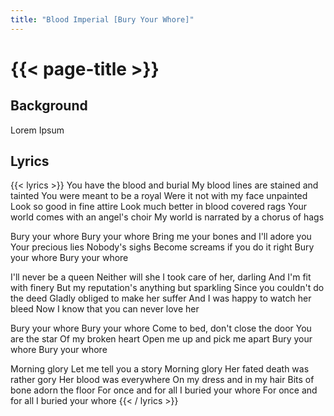 ```yaml
---
title: "Blood Imperial [Bury Your Whore]"
---
```

# {{< page-title >}}

## Background
Lorem Ipsum

## Lyrics
{{< lyrics >}}
You have the blood and burial
My blood lines are stained and tainted
You were meant to be a royal
Were it not with my face unpainted
Look so good in fine attire
Look much better in blood covered rags
Your world comes with an angel's choir
My world is narrated by a chorus of hags

Bury your whore
Bury your whore
Bring me your bones and I'll adore you
Your precious lies
Nobody's sighs
Become screams if you do it right
Bury your whore
Bury your whore

I'll never be a queen
Neither will she
I took care of her, darling
And I'm fit with finery
But my reputation's anything but sparkling
Since you couldn't do the deed
Gladly obliged to make her suffer
And I was happy to watch her bleed
Now I know that you can never love her

Bury your whore
Bury your whore
Come to bed, don't close the door
You are the star
Of my broken heart
Open me up and pick me apart
Bury your whore
Bury your whore

Morning glory
Let me tell you a story
Morning glory
Her fated death was rather gory
Her blood was everywhere
On my dress and in my hair
Bits of bone adorn the floor
For once and for all I buried your whore
For once and for all I buried your whore
{{< / lyrics >}}
